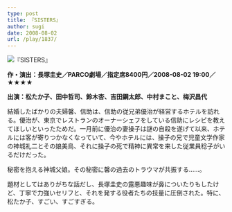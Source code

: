 ```yaml
---
type: post
title: 『SISTERS』
author: sugi
date: 2008-08-02
url: /play/1837/
---
```

<img src="/images/play/20080802.jpg" alt="『SISTERS』" class="alignleft" />

**作・演出：長塚圭史／PARCO劇場／指定席8400円／2008-08-02 19:00／★★★★**

**出演：松たか子、田中哲司、鈴木杏、吉田鋼太郎、中村まこと、梅沢昌代**

結婚したばかりの夫婦馨、信助は、信助の従兄弟優治が経営するホテルを訪れる。優治が、東京でレストランのオーナーシェフをしている信助にレシピを教えてほしいといったためだ。一月前に優治の妻操子は謎の自殺を遂げて以来、ホテルには客が寄りつかなくなっていて、今やホテルには、操子の兄で児童文学作家の神城礼二とその娘美鳥、それに操子の死で精神に異常を来した従業員稔子がいるだけだった。

秘密を抱える神城父娘。その秘密に馨の過去のトラウマが共振する......。

題材としてはありがちな話だし、長塚圭史の露悪趣味が鼻についたりもしたけど、丁寧で力強いセリフと、それを発する役者たちの技量に圧倒された。特に、松たか子、すごい、すごすぎる。
